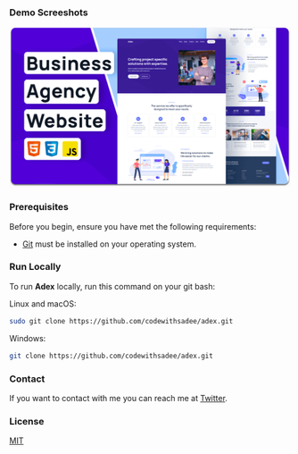 ### Demo Screeshots

![Adex Desktop Demo](./readme-images/desktop.png "Desktop Demo")

### Prerequisites

Before you begin, ensure you have met the following requirements:

* [Git](https://git-scm.com/downloads "Download Git") must be installed on your operating system.

### Run Locally

To run **Adex** locally, run this command on your git bash:

Linux and macOS:

```bash
sudo git clone https://github.com/codewithsadee/adex.git
```

Windows:

```bash
git clone https://github.com/codewithsadee/adex.git
```

### Contact

If you want to contact with me you can reach me at [Twitter](https://www.twitter.com/codewithsadee).

### License

[MIT](https://choosealicense.com/licenses/mit/)
